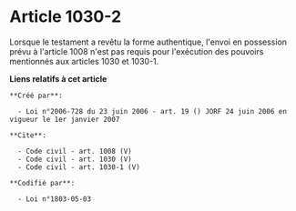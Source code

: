 # Article 1030-2

Lorsque le testament a revêtu la forme authentique, l'envoi en possession prévu à l'article 1008 n'est pas requis pour
l'exécution des pouvoirs mentionnés aux articles 1030 et 1030-1.

**Liens relatifs à cet article**

	**Créé par**:

	  - Loi n°2006-728 du 23 juin 2006 - art. 19 () JORF 24 juin 2006 en vigueur le 1er janvier 2007

	**Cite**:

	  - Code civil - art. 1008 (V)
	  - Code civil - art. 1030 (V)
	  - Code civil - art. 1030-1 (V)

	**Codifié par**:

	  - Loi n°1803-05-03
